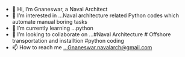 - 👋 Hi, I’m Gnaneswar, a Naval Architect 
- 👀 I’m interested in ...Naval architecture related Python codes which automate manual boring tasks 
- 🌱 I’m currently learning ...python
- 💞️ I’m looking to collaborate on ...#Naval Architecture # Offshore transportation and installtion #python coding 
- 📫 How to reach me ...Gnaneswar.navalarch@gmail.com

<!---
GnaneswarNavalArch/GnaneswarNavalArch is a ✨ special ✨ repository because its `README.md` (this file) appears on your GitHub profile.
You can click the Preview link to take a look at your changes.
--->
